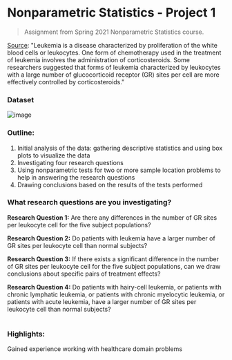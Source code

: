 # Nonparametric Statistics - Project 1
> Assignment from Spring 2021 Nonparametric Statistics course. 


[Source](https://onlinelibrary.wiley.com/doi/book/10.1002/9781119196037): "Leukemia is a disease characterized by proliferation of the white blood cells or leukocytes. One form of chemotherapy used in the treatment of leukemia involves the administration of corticosteroids. Some researchers suggested that forms of leukemia characterized by leukocytes with a large number of glucocorticoid receptor (GR) sites per cell are more effectively controlled by corticosteroids." 
> 
### Dataset
![image](https://user-images.githubusercontent.com/96803412/148631480-bb2112fa-8d63-48fd-93b5-9fab075ee045.png)

### Outline:
1. Initial analysis of the data: gathering descriptive statistics and using box plots to visualize the data
2. Investigating four research questions
3. Using nonparametric tests for two or more sample location problems to help in answering the research questions
4. Drawing conclusions based on the results of the tests performed

### What research questions are you investigating? 
**Research Question 1:** Are there any differences in the number of GR sites per leukocyte cell for the five subject populations?

**Research Question 2:** Do patients with leukemia have a larger number of GR sites per leukocyte cell than normal subjects?

**Research Question 3:** If there exists a significant difference in the number of GR sites per leukocyte cell for the five subject populations, can we draw conclusions about specific pairs of treatment effects?

**Research Question 4:** Do patients with hairy-cell leukemia, or patients with chronic lymphatic leukemia, or patients with chronic myelocytic leukemia, or patients with acute leukemia, have a larger number of GR sites per leukocyte cell than normal subjects?

#

### Highlights:
Gained experience working with healthcare domain problems
